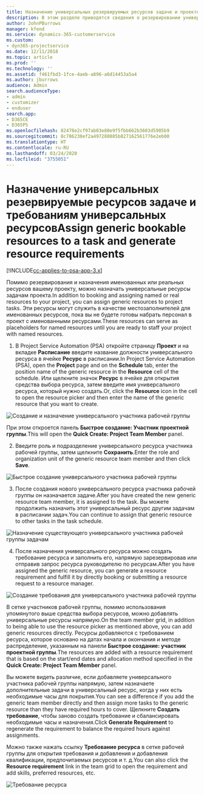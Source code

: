 ```yaml
---
title: Назначение универсальных резервируемых ресурсов задаче и проектной группе
description: В этом разделе приводятся сведения о резервировании универсальных ресурсов для задач и проектных групп.
author: JohnPBurrows
manager: kfend
ms.service: dynamics-365-customerservice
ms.custom:
- dyn365-projectservice
ms.date: 12/11/2018
ms.topic: article
ms.prod: ''
ms.technology: ''
ms.assetid: f461fbd3-1fce-4aeb-a896-a6d14453a5a4
ms.author: jburrows
audience: Admin
search.audienceType:
- admin
- customizer
- enduser
search.app:
- D365CE
- D365PS
ms.openlocfilehash: 82478e2cf97ab03e80e9f5fbb662b3603d5905b9
ms.sourcegitcommit: 8c786230ef2a497280885b827162561776e2eb00
ms.translationtype: HT
ms.contentlocale: ru-RU
ms.lasthandoff: 03/24/2020
ms.locfileid: "3755051"
---
```

# <a name="assign-generic-bookable-resources-to-a-task-and-generate-resource-requirements"></a><span data-ttu-id="2613a-103">Назначение универсальных резервируемые ресурсов задаче и требованиям универсальных ресурсов</span><span class="sxs-lookup"><span data-stu-id="2613a-103">Assign generic bookable resources to a task and generate resource requirements</span></span> 

[!INCLUDE[cc-applies-to-psa-app-3.x](../includes/cc-applies-to-psa-app-3x.md)]

<span data-ttu-id="2613a-104">Помимо резервирования и назначения именованных или реальных ресурсов вашему проекту, можно назначать универсальные ресурсы задачам проекта.</span><span class="sxs-lookup"><span data-stu-id="2613a-104">In addition to booking and assigning named or real resources to your project, you can assign generic resources to project tasks.</span></span> <span data-ttu-id="2613a-105">Эти ресурсы могут служить в качестве местозаполнителей для именованных ресурсов, пока вы не будете готовы набрать персонал в проект с именованными ресурсами.</span><span class="sxs-lookup"><span data-stu-id="2613a-105">These resources can serve as placeholders for named resources until you are ready to staff your project with named resources.</span></span> 

1. <span data-ttu-id="2613a-106">В Project Service Automation (PSA) откройте страницу **Проект** и на вкладке **Расписание** введите название должности универсального ресурса в ячейке **Ресурс** в расписании.</span><span class="sxs-lookup"><span data-stu-id="2613a-106">In Project Service Automation (PSA), open the **Project** page and on the **Schedule** tab, enter the position name of the generic resource in the **Resource** cell of the schedule.</span></span> <span data-ttu-id="2613a-107">Или щелкните значок **Ресурс** в ячейке для открытия средства выбора ресурса, затем введите имя универсального ресурса, который нужно создать.</span><span class="sxs-lookup"><span data-stu-id="2613a-107">Or, click the **Resource** icon in the cell to open the resource picker and then enter the name of the generic resource that you want to create.</span></span>

![Создание и назначение универсального участника рабочей группы](media/RM-how-to-9.png)

<span data-ttu-id="2613a-109">При этом откроется панель **Быстрое создание: Участник проектной группы**.</span><span class="sxs-lookup"><span data-stu-id="2613a-109">This will open the **Quick Create: Project Team Member** panel.</span></span> 

2. <span data-ttu-id="2613a-110">Введите роль и подразделение универсального ресурса участника рабочей группы, затем щелкните **Сохранить**.</span><span class="sxs-lookup"><span data-stu-id="2613a-110">Enter the role and organization unit of the generic resource team member and then click **Save**.</span></span>

![Быстрое создание универсального участника рабочей группы](media/RM-how-to-10.png)

3. <span data-ttu-id="2613a-112">После создания нового универсального ресурса участника рабочей группы он назначается задаче.</span><span class="sxs-lookup"><span data-stu-id="2613a-112">After you have created the new generic resource team member, it is assigned to the task.</span></span> <span data-ttu-id="2613a-113">Вы можете продолжить назначить этот универсальный ресурс другим задачам в расписании задач.</span><span class="sxs-lookup"><span data-stu-id="2613a-113">You can continue to assign that generic resource to other tasks in the task schedule.</span></span>

![Назначение существующего универсального участника рабочей группы задачам](media/RM-how-to-11.png)

4. <span data-ttu-id="2613a-115">После назначения универсального ресурса можно создать требование ресурса и заполнить его, напрямую зарезервировав или отправив запрос ресурса руководителю по ресурсам.</span><span class="sxs-lookup"><span data-stu-id="2613a-115">After you have assigned the generic resource, you can generate a resource requirement and fulfill it by directly booking or submitting a resource request to a resource manager.</span></span>

![Создание требования для универсального участника рабочей группы](media/RM-how-to-12.png)

<span data-ttu-id="2613a-117">В сетке участников рабочей группы, помимо использования упомянутого выше средства выбора ресурсов, можно добавлять универсальные ресурсы напрямую.</span><span class="sxs-lookup"><span data-stu-id="2613a-117">On the team member grid, in addition to being able to use the resource picker as mentioned above, you can add generic resources directly.</span></span> <span data-ttu-id="2613a-118">Ресурсы добавляются с требованием ресурса, которое основано на датах начала и окончания и методе распределение, указанным на панели **Быстрое создание: участник проектной группы**.</span><span class="sxs-lookup"><span data-stu-id="2613a-118">The resources are added with a resource requirement that is based on the start/end dates and allocation method specified in the **Quick Create: Project Team Member** panel.</span></span>

<span data-ttu-id="2613a-119">Вы можете видеть различие, если добавляете универсального участника рабочей группы напрямую, затем назначаете дополнительные задачи в универсальный ресурс, когда у них есть необходимые часы для покрытия.</span><span class="sxs-lookup"><span data-stu-id="2613a-119">You can see a difference if you add the generic team member directly and then assign more tasks to the generic resource than they have required hours to cover.</span></span> <span data-ttu-id="2613a-120">Щелкните **Создать требование**, чтобы заново создать требование и сбалансировать необходимые часы и назначения.</span><span class="sxs-lookup"><span data-stu-id="2613a-120">Click **Generate Requirement** to regenerate the requirement to balance the required hours against assignments.</span></span>

<span data-ttu-id="2613a-121">Можно также нажать ссылку **Требование ресурса** в сетке рабочей группы для открытия требования и добавления и добавления квалификации, предпочитаемых ресурсов и т. д.</span><span class="sxs-lookup"><span data-stu-id="2613a-121">You can also click the **Resource requirement** link in the team grid to open the requirement and add skills, preferred resources, etc.</span></span>

![Требование ресурса](media/RM-how-to-13.png)

